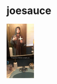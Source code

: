 # joesauce
<HTML>
  <body>
    <img src= "sauce1.jpg" height= "15%" width= "15%">
  </body>
</HTML>
